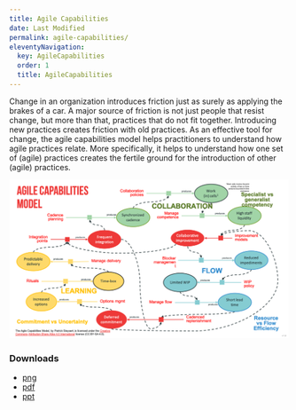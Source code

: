 ```yaml
---
title: Agile Capabilities
date: Last Modified 
permalink: agile-capabilities/
eleventyNavigation:
  key: AgileCapabilities 
  order: 1
  title: AgileCapabilities
---
```


Change in an organization introduces friction just as surely as applying the brakes of a car.
A major source of friction is not just people that resist change, but more than that,
practices that do not fit together. Introducing new practices creates friction with old practices.
As an effective tool for change, the agile capabilities model helps practitioners to understand
how agile practices relate. More specifically, it helps to understand how one set of (agile) practices
creates the fertile ground for the introduction of other (agile) practices.

![Agile Capabilities Model](/content/images/agile-capabilities-model.png)

### Downloads
* [png](/content/images/agile-capabilities-model.png)
* [pdf](/content/downloads/Agile_Capabilities_Model_v1.0.pdf)
* [ppt](/content/downloads/Agile_Capabilities_Model_v1.0.pptx)

